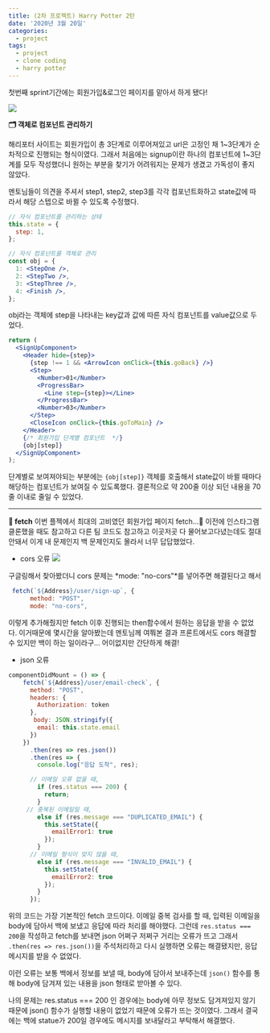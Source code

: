 ```yaml
---
title: (2차 프로젝트) Harry Potter 2탄
date: '2020년 3월 20일'
categories:
  - project
tags:
  - project
  - clone coding
  - harry potter
---
```


첫번째 sprint기간에는 회원가입&로그인 페이지를 맡아서 하게 됐다!

![](https://images.velog.io/images/ppl8709/post/4e0d0f29-273e-404c-9309-2b1615c92f94/image.png)

**🗂 객체로 컴포넌트 관리하기**

해리포터 사이트는 회원가입이 총 3단계로 이루어져있고 url은 고정인 채 1~3단계가 순차적으로 진행되는 형식이였다. 그래서 처음에는 signup이란 하나의 컴포넌트에 1~3단계를 모두 작성했더니 원하는 부분을 찾기가 어려워지는 문제가 생겼고 가독성이 좋지 않았다.

멘토님들이 의견을 주셔서 step1, step2, step3를 각각 컴포넌트화하고 state값에 따라서 해당 스텝으로 바뀔 수 있도록 수정했다.

```jsx
// 자식 컴포넌트를 관리하는 상태
this.state = {
  step: 1,
};

// 자식 컴포넌트를 객체로 관리
const obj = {
  1: <StepOne />,
  2: <StepTwo />,
  3: <StepThree />,
  4: <Finish />,
};
```

obj라는 객체에 step을 나타내는 key값과 값에 따른 자식 컴포넌트를 value값으로 두었다.

```jsx
return (
  <SignUpComponent>
    <Header hide={step}>
      {step !== 1 && <ArrowIcon onClick={this.goBack} />}
      <Step>
        <Number>01</Number>
        <ProgressBar>
          <Line step={step}></Line>
        </ProgressBar>
        <Number>03</Number>
      </Step>
      <CloseIcon onClick={this.goToMain} />
    </Header>
    {/* 회원가입 단계별 컴포넌트  */}
    {obj[step]}
  </SignUpComponent>
);
```

단계별로 보여져야되는 부분에는 `{obj[step]}` 객체를 호출해서 state값이 바뀔 때마다 해당하는 컴포넌트가 보여질 수 있도록했다. 결론적으로 약 200줄 이상 되던 내용을 70줄 이내로 줄일 수 있었다.

---

**🤬 fetch**
이번 플젝에서 최대의 고비였던 회원가입 페이지 fetch...🤢
이전에 인스타그램 클론했을 때도 참고하고 다른 팀 코드도 참고하고 이곳저곳 다 물어보고다녔는데도 절대 안돼서 이게 내 문제인지 백 문제인지도 몰라서 너무 답답했었다.

- cors 오류
  ![](https://images.velog.io/images/ppl8709/post/a1db9112-877a-4fef-bc08-2d92733bb56e/Cap%202018-01-28%2015-36-22-126.png)

구글링해서 찾아봤더니 cors 문제는 *mode: "no-cors"*를 넣어주면 해결된다고 해서

```jsx
 fetch(`${Address}/user/sign-up`, {
      method: "POST",
      mode: "no-cors",
```

이렇게 추가해줬지만 fetch 이후 진행되는 then함수에서 원하는 응답을 받을 수 없었다. 이거때문에 몇시간을 알아봤는데 멘토님께 여쭤본 결과 프론트에서도 cors 해결할 수 있지만 백이 하는 일이라구... 어이없지만 간단하게 해결!

- json 오류

```jsx
componentDidMount = () => {
    fetch(`${Address}/user/email-check`, {
      method: "POST",
      headers: {
        Authorization: token
      },
       body: JSON.stringify({
        email: this.state.email
      })
    })
      .then(res => res.json())
      .then(res => {
        console.log("응답 도착", res);

      // 이메일 오류 없을 때,
        if (res.status === 200) {
          return;
        }
     // 중복된 이메일일 때,
        else if (res.message === "DUPLICATED_EMAIL") {
          this.setState({
            emailError1: true
          });
        }
      // 이메일 형식이 맞지 않을 때,
        else if (res.message === "INVALID_EMAIL") {
          this.setState({
            emailError2: true
          });
        }
      });
```

위의 코드는 가장 기본적인 fetch 코드이다. 이메일 중복 검사를 할 때, 입력된 이메일을 body에 담아서 백에 보냈고 응답에 따라 처리를 해야했다. 그런데 `res.status === 200`을 작성하고 fetch를 보내면 json 어쩌구 저쩌구 거리는 오류가 뜨고 그래서 `.then(res => res.json())`을 주석처리하고 다시 실행하면 오류는 해결됐지만, 응답 메시지를 받을 수 없었다.

이런 오류는 보통 백에서 정보를 보낼 때, body에 담아서 보내주는데 `json()` 함수를 통해 body에 담겨져 있는 내용을 json 형태로 받아볼 수 있다.

나의 문제는 res.status === 200 인 경우에는 body에 아무 정보도 담겨져있지 않기 때문에 json() 함수가 실행할 내용이 없었기 때문에 오류가 뜨는 것이였다. 그래서 결국에는 백에 statue가 200일 경우에도 메시지를 보내달라고 부탁해서 해결했다.
